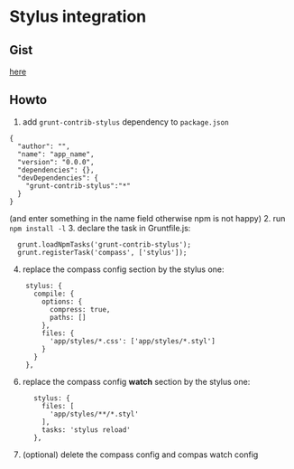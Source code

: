 # Stylus integration

## Gist 

[here](https://gist.github.com/ffcbf037e6e856e1010d)

## Howto

1. add `grunt-contrib-stylus`  dependency to `package.json` 
```
{
  "author": "",
  "name": "app_name",
  "version": "0.0.0",
  "dependencies": {},
  "devDependencies": {
    "grunt-contrib-stylus":"*"
  }
}
```
(and enter something in the name field otherwise npm is not happy)
2. run `npm install -l`
3. declare the task in Gruntfile.js:
```
  grunt.loadNpmTasks('grunt-contrib-stylus');
  grunt.registerTask('compass', ['stylus']);
```
4. replace the compass config section by the stylus one:
```
    stylus: {
      compile: {
        options: {
          compress: true,
          paths: []
        },
        files: {
          'app/styles/*.css': ['app/styles/*.styl']
        }
      }
    },
```
6. replace the compass config **watch** section by the stylus one:
```
      stylus: {
        files: [
          'app/styles/**/*.styl'
        ],
        tasks: 'stylus reload'
      },
```
7. (optional) delete the compass config and compas watch config

